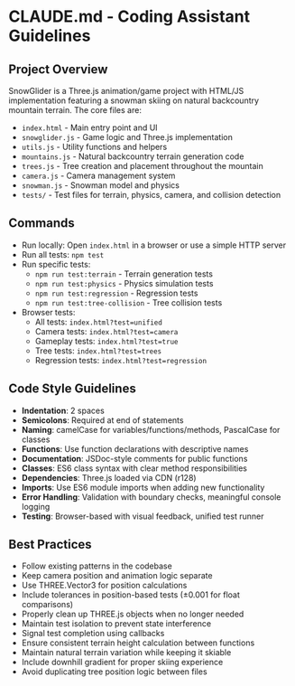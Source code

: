 # CLAUDE.md - Coding Assistant Guidelines

## Project Overview
SnowGlider is a Three.js animation/game project with HTML/JS implementation featuring a snowman skiing on natural backcountry mountain terrain. The core files are:
- `index.html` - Main entry point and UI
- `snowglider.js` - Game logic and Three.js implementation
- `utils.js` - Utility functions and helpers
- `mountains.js` - Natural backcountry terrain generation code
- `trees.js` - Tree creation and placement throughout the mountain
- `camera.js` - Camera management system
- `snowman.js` - Snowman model and physics
- `tests/` - Test files for terrain, physics, camera, and collision detection

## Commands
- Run locally: Open `index.html` in a browser or use a simple HTTP server
- Run all tests: `npm test`
- Run specific tests: 
  - `npm run test:terrain` - Terrain generation tests
  - `npm run test:physics` - Physics simulation tests
  - `npm run test:regression` - Regression tests
  - `npm run test:tree-collision` - Tree collision tests
- Browser tests: 
  - All tests: `index.html?test=unified`
  - Camera tests: `index.html?test=camera`
  - Gameplay tests: `index.html?test=true`
  - Tree tests: `index.html?test=trees`
  - Regression tests: `index.html?test=regression`

## Code Style Guidelines
- **Indentation**: 2 spaces
- **Semicolons**: Required at end of statements
- **Naming**: camelCase for variables/functions/methods, PascalCase for classes
- **Functions**: Use function declarations with descriptive names
- **Documentation**: JSDoc-style comments for public functions
- **Classes**: ES6 class syntax with clear method responsibilities
- **Dependencies**: Three.js loaded via CDN (r128)
- **Imports**: Use ES6 module imports when adding new functionality
- **Error Handling**: Validation with boundary checks, meaningful console logging
- **Testing**: Browser-based with visual feedback, unified test runner

## Best Practices
- Follow existing patterns in the codebase
- Keep camera position and animation logic separate
- Use THREE.Vector3 for position calculations
- Include tolerances in position-based tests (±0.001 for float comparisons)
- Properly clean up THREE.js objects when no longer needed
- Maintain test isolation to prevent state interference
- Signal test completion using callbacks
- Ensure consistent terrain height calculation between functions
- Maintain natural terrain variation while keeping it skiable
- Include downhill gradient for proper skiing experience
- Avoid duplicating tree position logic between files